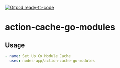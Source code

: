 [![Gitpod ready-to-code](https://img.shields.io/badge/Gitpod-ready--to--code-908a85?logo=gitpod)](https://gitpod.io/#https://github.com/nodes-app/action-cache-go-modules)

# action-cache-go-modules

## Usage

```yml
- name: Set Up Go Module Cache
  uses: nodes-app/action-cache-go-modules
```